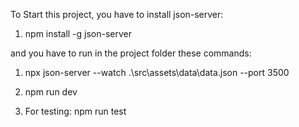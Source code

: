 To Start this project, you have to install json-server:

1. npm install -g json-server

and you have to run in the project folder these commands:

1. npx json-server --watch .\src\assets\data\data.json --port 3500

2. npm run dev

3. For testing: npm run test